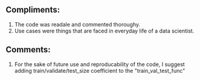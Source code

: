 ## Compliments:
1. The code was readale and commented thoroughy.
2. Use cases were things that are faced in everyday life of a data scientist.

## Comments:
1. For the sake of future use and reproducability of the code, I suggest adding train/validate/test_size
coefficient to the "train_val_test_func"
